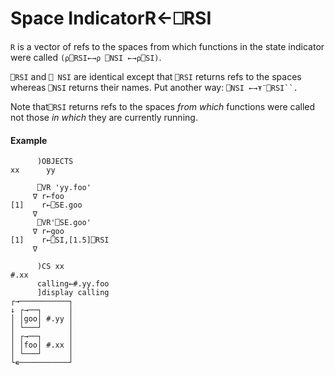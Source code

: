 




<h1 class="heading"><span class="name">Space Indicator</span><span class="command">R←⎕RSI</span></h1>

`R` is a vector of refs to the spaces from which functions in the state indicator were called `(⍴⎕RSI←→⍴ ⎕NSI ←→⍴⎕SI)`.


`⎕RSI` and `⎕ NSI` are identical except that `⎕RSI` returns refs to the spaces whereas `⎕NSI` returns their names. Put another way: `⎕NSI ←→⍕¨⎕RSI``.`


Note that`⎕RSI` returns refs to the spaces *from which* functions were called not those *in which* they are currently running.


#### Example
```apl
      )OBJECTS
xx      yy
 
      ⎕VR 'yy.foo'
     ∇ r←foo
[1]    r←⎕SE.goo
     ∇                          
      ⎕VR'⎕SE.goo'
     ∇ r←goo
[1]    r←⎕SI,[1.5]⎕RSI
     ∇
 
      )CS xx
#.xx
      calling←#.yy.foo
      ]display calling
┌→───────────┐
↓ ┌→──┐      │
│ │goo│ #.yy │
│ └───┘      │
│ ┌→──┐      │
│ │foo│ #.xx │
│ └───┘      │
└∊───────────┘
```


